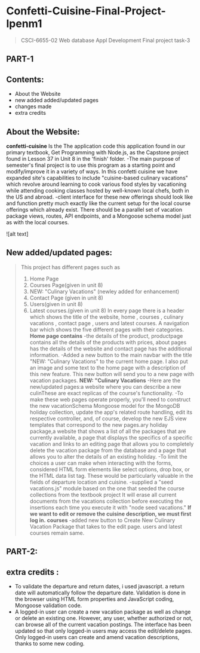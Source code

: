 # Confetti-Cuisine-Final-Project-lpenm1
> CSCI-6655-02 Web database Appl Development Final project task-3
## PART-1
## Contents:
- About the Website
- new added added/updated pages
- changes made
- extra credits
## About the Website:
**confetti-cuisine** Is the The application code this application found in our primary textbook, Get Programming with Node.js, as the Capstone 
project found in Lesson 37 in Unit 8 in the 'finish' folder. 
-The main purpose of  semester's final project is to use this program as a starting point and modify/improve it in a variety of ways.
In this confetti cuisine we have expanded site's capabilities to include "cuisine-based culinary vacations" which revolve around learning to cook various food styles 
by vacationing while attending cooking classes hosted by well-known local chefs, both in the US and abroad.
-client interface for these new offerings should look like and function pretty much exactly like the current setup for the local course offerings 
which already exist. There should be a parallel set of vacation package views, routes, API endpoints, and a Mongoose schema model just as with the local courses.

![alt text]
## New added/updated pages:
> This project has different pages such as
> 1. Home Page
> 2. Courses Page(given in unit 8)
> 3. NEW: "Culinary Vacations" (newley added for enhancement)
> 4. Contact Page (given in unit 8)
> 5. Users(given in unit 8)
> 6. Latest courses.(given in unit 8)
In every page there is a header which shows the title of the website, home , courses , culinary vacations , contact page , users and latest courses. A navigation bar which shows  the five different pages with their categories.
**Home page contains** 
-the details of the product, productpage contains all the details of the products with prices, about pages has the details of the website and contact page has the additional information.
-Added a new button to the main navbar with the title "NEW: "Culinary Vacations" to the current home page. I also put an image and some text to the home page with a description of this new feature. This new button will send you to a new page with vacation packages.
**NEW: "Culinary Vacations**
-Here are the new/updated pages:a website where you can describe a new culinThese are exact replicas of the course's functionality. 
-To make these web pages operate properly, you'll need to construct the new vacationSchema Mongoose model for the MongoDB holiday collection, update the app's related route handling, edit its respective controller, and, of course, develop the new EJS view templates that correspond to the new pages.ary holiday package,a website that shows a list of all the packages that are currently available, a page that displays the specifics of a specific vacation and links to an editing page that allows you to completely delete the vacation package from the database and a page that allows you to alter the details of an existing holiday.
-To limit the choices a user can make when interacting with the forms, considered HTML form elements like select options, drop box, or the HTML data list tag. These would be particularly valuable in the fields of departure location and cuisine.
-supplied a "seed vacations.js" module based on the one that seeded the course collections from the textbook project It will erase all current documents from the vacations collection before executing the insertions each time you execute it with "node seed vacations."
**If we want to edit or remove the cuisine description, we must first log in.**
**courses** 
-added new button to Create New Culinary Vacation Package that takes to the edit page.
users and latest courses remain same.

## PART-2:
## extra credits : 
- To validate the departure and return dates, i used javascript. a return date will automatically follow the departure date. Validation is done in the browser using HTML form properties and JavaScript coding, Mongoose validation code.
- A logged-in user can create a new vacation package as well as change or delete an existing one. However, any user, whether authorized or not, can browse all of the current vacation postings. The interface has been updated so that only logged-in users may access the edit/delete pages. Only logged-in users can create and amend vacation descriptions, thanks to some new coding.
